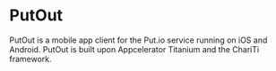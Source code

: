 PutOut
======

PutOut is a mobile app client for the Put.io service running on iOS and Android. PutOut is built upon Appcelerator Titanium and the ChariTi framework.
